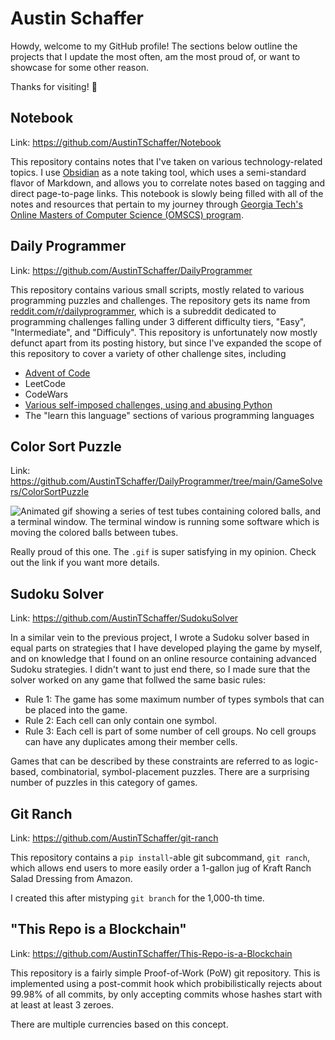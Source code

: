 # Austin Schaffer

Howdy, welcome to my GitHub profile! The sections below outline the projects that I update the most often,
am the most proud of, or want to showcase for some other reason.

Thanks for visiting! :wave:

## Notebook

Link: https://github.com/AustinTSchaffer/Notebook

This repository contains notes that I've taken on various technology-related topics. I use
[Obsidian](https://obsidian.md/) as a note taking tool, which uses a semi-standard flavor of
Markdown, and allows you to correlate notes based on tagging and direct page-to-page links.
This notebook is slowly being filled with all of the notes and resources that pertain to my
journey through [Georgia Tech's Online Masters of Computer Science (OMSCS) program](https://omscs.gatech.edu/).

## Daily Programmer

Link: https://github.com/AustinTSchaffer/DailyProgrammer

This repository contains various small scripts, mostly related to various programming puzzles and challenges.
The repository gets its name from [reddit.com/r/dailyprogrammer](https://reddit.com/r/dailyprogrammer),
which is a subreddit dedicated to programming challenges falling under 3 different difficulty tiers, "Easy",
"Intermediate", and "Difficuly". This repository is unfortunately now mostly defunct apart from its posting
history, but since I've expanded the scope of this repository to cover a variety of other challenge sites, including

- [Advent of Code](https://adventofcode.com/)
- LeetCode
- CodeWars
- [Various self-imposed challenges, using and abusing Python](https://github.com/AustinTSchaffer/DailyProgrammer/tree/main/Python)
- The "learn this language" sections of various programming languages

## Color Sort Puzzle

Link: https://github.com/AustinTSchaffer/DailyProgrammer/tree/main/GameSolvers/ColorSortPuzzle

<img src="https://github.com/AustinTSchaffer/DailyProgrammer/blob/main/GameSolvers/ColorSortPuzzle/images/Color%20Sort%20Puzzle%20Solver%20Example.gif" alt="Animated gif showing a series of test tubes containing colored balls, and a terminal window. The terminal window is running some software which is moving the colored balls between tubes." />

Really proud of this one. The `.gif` is super satisfying in my opinion. Check out the link if you want more details.

## Sudoku Solver

Link: https://github.com/AustinTSchaffer/SudokuSolver

In a similar vein to the previous project, I wrote a Sudoku solver based in equal parts on strategies that
I have developed playing the game by myself, and on knowledge that I found on an online resource
containing advanced Sudoku strategies. I didn't want to just end there, so I made sure that the
solver worked on any game that follwed the same basic rules:

- Rule 1: The game has some maximum number of types symbols that can be placed into the game.
- Rule 2: Each cell can only contain one symbol.
- Rule 3: Each cell is part of some number of cell groups. No cell groups can have any duplicates
  among their member cells.

Games that can be described by these constraints are referred to as logic-based, combinatorial,
symbol-placement puzzles. There are a surprising number of puzzles in this category of games.

## Git Ranch

Link: https://github.com/AustinTSchaffer/git-ranch

This repository contains a `pip install`-able git subcommand, `git ranch`, which allows end users to
more easily order a 1-gallon jug of Kraft Ranch Salad Dressing from Amazon.

I created this after mistyping `git branch` for the 1,000-th time.

## "This Repo is a Blockchain"

Link: https://github.com/AustinTSchaffer/This-Repo-is-a-Blockchain

This repository is a fairly simple Proof-of-Work (PoW) git repository. This is implemented using a
post-commit hook which probibilistically rejects about 99.98% of all commits, by only accepting
commits whose hashes start with at least at least 3 zeroes.

There are multiple currencies based on this concept.
